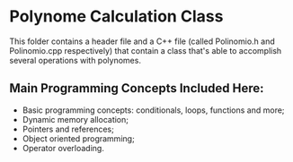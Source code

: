 # Polynome Calculation Class
This folder contains a header file and a C++ file (called Polinomio.h and Polinomio.cpp respectively) that contain a class that's able to accomplish several operations with polynomes.

## Main Programming Concepts Included Here:
- Basic programming concepts: conditionals, loops, functions and more;
- Dynamic memory allocation;
- Pointers and references;
- Object oriented programming;
- Operator overloading.
